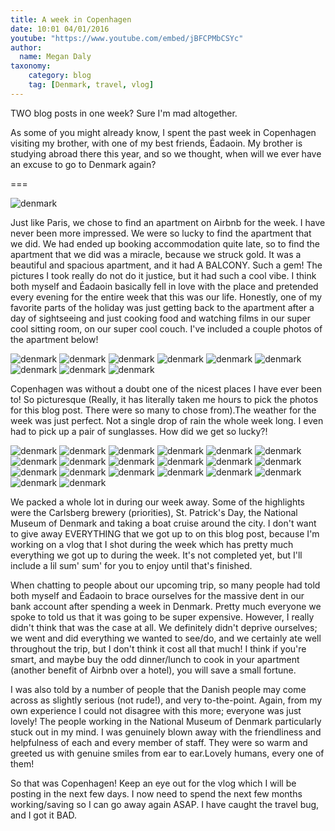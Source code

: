 ```yaml
---
title: A week in Copenhagen 
date: 10:01 04/01/2016
youtube: "https://www.youtube.com/embed/jBFCPMbCSYc"
author:
  name: Megan Daly
taxonomy:
    category: blog
    tag: [Denmark, travel, vlog]
---
```


TWO blog posts in one week? Sure I'm mad altogether.

As some of you might already know, I spent the past week in Copenhagen visiting my brother, with one of my best friends, Éadaoin. My brother is studying abroad there this year, and so we thought, when will we ever have an excuse to go to Denmark again?

===

![denmark](denmark_1.JPG)

Just like Paris, we chose to find an apartment on Airbnb for the week. I have never been more impressed. We were so lucky to find the apartment that we did. We had ended up booking accommodation quite late, so to find the apartment that we did was a miracle, because we struck gold. It was a beautiful and spacious apartment, and it had A BALCONY. Such a gem! The pictures I took really do not do it justice, but it had such a cool vibe. I think both myself and Éadaoin basically fell in love with the place and pretended every evening for the entire week that this was our life. Honestly, one of my favorite parts of the holiday was just getting back to the apartment after a day of sightseeing and just cooking food and watching films in our super cool sitting room, on our super cool couch. I've included a couple photos of the apartment below!

![denmark](denmark_2.JPG)
![denmark](denmark_3.JPG)
![denmark](denmark_4.JPG)
![denmark](denmark_5.JPG)
![denmark](denmark_6.JPG)
![denmark](denmark_7.JPG)
![denmark](denmark_8.JPG)
![denmark](denmark_9.JPG)
![denmark](denmark_10.JPG)

Copenhagen was without a doubt one of the nicest places I have ever been to! So picturesque (Really, it has literally taken me hours to pick the photos for this blog post. There were so many to chose from).The weather for the week was just perfect. Not a single drop of rain the whole week long.  I even had to pick up a pair of sunglasses. How did we get so lucky?!

![denmark](denmark_11.JPG)
![denmark](denmark_12.JPG)
![denmark](denmark_13.JPG)
![denmark](denmark_14.JPG)
![denmark](denmark_15.JPG)
![denmark](denmark_16.JPG)
![denmark](denmark_17.JPG)
![denmark](denmark_18.JPG)
![denmark](denmark_19.JPG)
![denmark](denmark_20.JPG)
![denmark](denmark_21.JPG)
![denmark](denmark_22.JPG)
![denmark](denmark_23.JPG)
![denmark](denmark_24.JPG)
![denmark](denmark_25.JPG)
![denmark](denmark_26.JPG)
![denmark](denmark_27.JPG)
![denmark](denmark_28.JPG)
![denmark](denmark_29.JPG)
![denmark](denmark_30.JPG)

We packed a whole lot in during our week away. Some of the highlights were the Carlsberg brewery (priorities), St. Patrick's Day, the National Museum of Denmark and taking a boat cruise around the city.  I don't want to give away EVERYTHING that we got up to on this blog post, because I'm working on a vlog that I shot during the week which has pretty much everything we got up to during the week. It's not completed yet, but I'll include a lil sum' sum' for you to enjoy until that's finished.

When chatting to people about our upcoming trip, so many people had told both myself and Éadaoin to brace ourselves for the massive dent in our bank account after spending a week in Denmark. Pretty much everyone we spoke to told us that it was going to be super expensive. However, I really didn't think that was the case at all. We definitely didn't deprive ourselves; we went and did everything we wanted to see/do, and we certainly ate well throughout the trip, but I don't think it cost all that much! I think if you're smart, and maybe buy the odd dinner/lunch to cook in your apartment (another benefit of Airbnb over a hotel), you will save a small fortune.

I was also told by a number of people that the Danish people may come across as slightly serious (not rude!), and very to-the-point. Again, from my own experience I could not disagree with this more; everyone was just lovely! The people working in the National Museum of Denmark particularly stuck out in my mind. I was genuinely blown away with the friendliness and helpfulness of each and every member of staff. They were so warm and greeted us with genuine smiles from ear to ear.Lovely humans, every one of them!

So that was Copenhagen! Keep an eye out for the vlog which I will be posting in the next few days. I now need to spend the next few months working/saving so I can go away again ASAP. I have caught the travel bug, and I got it BAD. 


